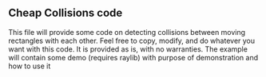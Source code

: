 ## Cheap Collisions code
This file will provide some code on detecting collisions between moving rectangles with each other.
Feel free to copy, modify, and do whatever you want with this code. It is provided as is, with no warranties.
The example will contain some demo (requires raylib) with purpose of demonstration and how to use it